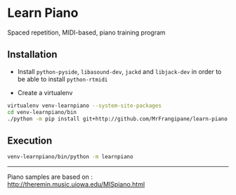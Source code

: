 # Learn Piano

Spaced repetition, MIDI-based, piano training program

## Installation

- Install `python-pyside`, `libasound-dev`, `jackd` and `libjack-dev` in order to be able to install `python-rtmidi`

- Create a virtualenv

```bash
virtualenv venv-learnpiano --system-site-packages
cd venv-learnpiano/bin
./python -m pip install git+http://github.com/MrFrangipane/learn-piano.git
```

## Execution

```bash
venv-learnpiano/bin/python -m learnpiano
```

---

Piano samples are based on : http://theremin.music.uiowa.edu/MISpiano.html
